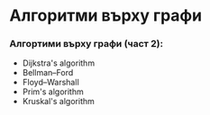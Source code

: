 # Алгоритми върху графи

<h3>Алгортими върху графи (част 2): </h3>

 - Dijkstra's algorithm
 - Bellman–Ford
 - Floyd–Warshall
 - Prim's algorithm 
 - Kruskal's algorithm 


